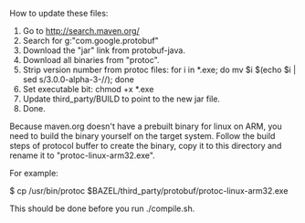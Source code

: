 How to update these files:

1. Go to http://search.maven.org/
2. Search for g:"com.google.protobuf"
3. Download the "jar" link from protobuf-java.
4. Download all binaries from "protoc".
5. Strip version number from protoc files: for i in *.exe; do mv $i $(echo $i | sed s/3.0.0-alpha-3-//); done
6. Set executable bit: chmod +x *.exe
7. Update third_party/BUILD to point to the new jar file.
8. Done.


Because maven.org doesn't have a prebuilt binary for linux on ARM, you need to build the binary
yourself on the target system. Follow the build steps of protocol buffer to create the binary,
copy it to this directory and rename it to "protoc-linux-arm32.exe".

For example:

$ cp /usr/bin/protoc $BAZEL/third_party/protobuf/protoc-linux-arm32.exe

This should be done before you run ./compile.sh.

